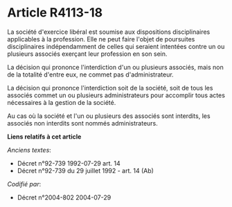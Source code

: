 # Article R4113-18

La société d'exercice libéral est soumise aux dispositions disciplinaires applicables à la profession. Elle ne peut faire
l'objet de poursuites disciplinaires indépendamment de celles qui seraient intentées contre un ou plusieurs associés exerçant
leur profession en son sein.

La décision qui prononce l'interdiction d'un ou plusieurs associés, mais non de la totalité d'entre eux, ne commet pas
d'administrateur.

La décision qui prononce l'interdiction soit de la société, soit de tous les associés commet un ou plusieurs administrateurs
pour accomplir tous actes nécessaires à la gestion de la société.

Au cas où la société et l'un ou plusieurs des associés sont interdits, les associés non interdits sont nommés
administrateurs.

**Liens relatifs à cet article**

_Anciens textes_:

  - Décret n°92-739 1992-07-29 art. 14
  - Décret n°92-739 du 29 juillet 1992 - art. 14 (Ab)

_Codifié par_:

  - Décret n°2004-802 2004-07-29
